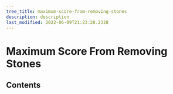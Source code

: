 ```yaml
---
tree_title: maximum-score-from-removing-stones
description: description
last_modified: 2022-06-09T21:23:28.2328
---
```


# Maximum Score From Removing Stones

## Contents
